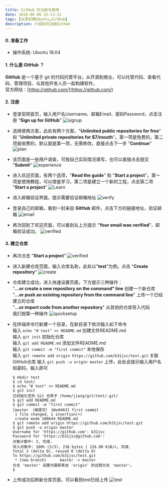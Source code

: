 ```yaml
---
title: GitHub 的注册与使用
date: 2018-06-08 15:11:11
tags: [从零折腾Ubuntu,GitHub]
description: 介绍如何注册GitHub
---
```

#### 0. 准备工作
* 操作系统: Ubuntu 18.04

#### 1. 什么是 GitHub ？
**GitHub** 是一个基于 git 的代码托管平台。从开源到商业，可以托管代码、查看代码、管理项目、与其他开发人员一起构建软件。  
官方网站：[https://github.com/](https://github.com/)   

#### 2. 注册
* 登录官网首页，输入用户名Username、邮箱Email、密码Password，点击注册 "**Sign up for GitHub**"
![signup](https://raw.githubusercontent.com/b31jsc/img/master/GitHub%E7%9A%84%E6%B3%A8%E5%86%8C%E4%B8%8E%E4%BD%BF%E7%94%A8/GitHub%E7%9A%84%E6%B3%A8%E5%86%8C%E4%B8%8E%E4%BD%BF%E7%94%A801-%E6%B3%A8%E5%86%8C.png)

* 选择使用方案，此处有两个方案，"**Unlimited public repositories for free**" 和 "**Unlimited private repositories for $7/mouth**"。第一项是免费的，第二项是收费的，默认就是第一项，无需修改，直接点击下一步 "**Continue**"
![plan](https://raw.githubusercontent.com/b31jsc/img/master/GitHub%E7%9A%84%E6%B3%A8%E5%86%8C%E4%B8%8E%E4%BD%BF%E7%94%A8/GitHub%E7%9A%84%E6%B3%A8%E5%86%8C%E4%B8%8E%E4%BD%BF%E7%94%A802-plan.png)

* 该页面是一些用户调查，可按自己实际情况填写，也可以直接点击提交 "**Submit**"
![experience](https://raw.githubusercontent.com/b31jsc/img/master/GitHub%E7%9A%84%E6%B3%A8%E5%86%8C%E4%B8%8E%E4%BD%BF%E7%94%A8/GitHub%E7%9A%84%E6%B3%A8%E5%86%8C%E4%B8%8E%E4%BD%BF%E7%94%A803-experience.png)

* 进入欢迎页面，有两个选项，"**Read the guide**" 和 "**Start a project**"。第一项是使用教程，可以借鉴学习，第二项是建立一个新的工程，点击第二项 "**Start a project**"
![Learn](https://raw.githubusercontent.com/b31jsc/img/master/GitHub%E7%9A%84%E6%B3%A8%E5%86%8C%E4%B8%8E%E4%BD%BF%E7%94%A8/GitHub%E7%9A%84%E6%B3%A8%E5%86%8C%E4%B8%8E%E4%BD%BF%E7%94%A804-Learn.png)

* 进入邮箱验证界面，提示需要验证邮箱地址
![verify](https://raw.githubusercontent.com/b31jsc/img/master/GitHub%E7%9A%84%E6%B3%A8%E5%86%8C%E4%B8%8E%E4%BD%BF%E7%94%A8/GitHub%E7%9A%84%E6%B3%A8%E5%86%8C%E4%B8%8E%E4%BD%BF%E7%94%A805-verify.png)

* 登录自己的邮箱，看到一封来自 **GitHub** 邮件，点击下方的链接地址，验证邮箱
![email](https://raw.githubusercontent.com/b31jsc/img/master/GitHub%E7%9A%84%E6%B3%A8%E5%86%8C%E4%B8%8E%E4%BD%BF%E7%94%A8/GitHub%E7%9A%84%E6%B3%A8%E5%86%8C%E4%B8%8E%E4%BD%BF%E7%94%A806-email.png)

* 再次回到了欢迎页面，可以看到左上方提示 “**Your email was verified**”，邮箱验证成功。
![verified](https://raw.githubusercontent.com/b31jsc/img/master/GitHub%E7%9A%84%E6%B3%A8%E5%86%8C%E4%B8%8E%E4%BD%BF%E7%94%A8/GitHub%E7%9A%84%E6%B3%A8%E5%86%8C%E4%B8%8E%E4%BD%BF%E7%94%A807-verified.png)

#### 3. 建立仓库
* 再次点击 "**Start a project**"
![verified](https://raw.githubusercontent.com/b31jsc/img/master/GitHub%E7%9A%84%E6%B3%A8%E5%86%8C%E4%B8%8E%E4%BD%BF%E7%94%A8/GitHub%E7%9A%84%E6%B3%A8%E5%86%8C%E4%B8%8E%E4%BD%BF%E7%94%A807-verified.png)

* 进入新建仓库页面，输入仓库名称，此处以"**test**"为例。点击 "**Create repository**"
![create](https://raw.githubusercontent.com/b31jsc/img/master/GitHub%E7%9A%84%E6%B3%A8%E5%86%8C%E4%B8%8E%E4%BD%BF%E7%94%A8/GitHub%E7%9A%84%E6%B3%A8%E5%86%8C%E4%B8%8E%E4%BD%BF%E7%94%A809-create.png)

* 仓库建立成功，进入快速设置页面，下方提示三种操作：  
"**...or create a new repository on the command" line** 创建一个新仓库  
"**...or push an existing repository from the command line**" 上传一个已经建立的仓库  
"**...or import code from another repository**" 从其他的仓库导入代码  
我们按第一种操作
![quicksetup](https://raw.githubusercontent.com/b31jsc/img/master/GitHub%E7%9A%84%E6%B3%A8%E5%86%8C%E4%B8%8E%E4%BD%BF%E7%94%A8/GitHub%E7%9A%84%E6%B3%A8%E5%86%8C%E4%B8%8E%E4%BD%BF%E7%94%A810-quicksetup.png)

* 在终端命令行新建一个目录，在新目录下依次输入如下命令  
输入 `echo "# test" >> README.md` 创建文件README.md  
输入 `git init` 初始化仓库  
输入 `git add README.md` 添加文件README.md  
输入 `git commit -m "first commit"` 本地保存  
输入 `git remote add origin https://github.com/b31jsc/test.git` 关联GitHub仓库
输入 `git push -u origin master` 上传，此处会提示输入用户名和密码，输入即可
  ```
  $ mkdir test
  $ cd test/
  $ echo "# test" >> README.md
  $ git init 
  已初始化空的 Git 仓库于 /home/jiang/git/test/.git/
  $ git add README.md
  $ git commit -m "first commit"
  [master （根提交） b6e0463] first commit
   1 file changed, 1 insertion(+)
   create mode 100644 README.md
  $ git remote add origin https://github.com/b31jsc/test.git 
  $ git push -u origin master
  Username for 'https://github.com': b31jsc
  Password for 'https://b31jsc@github.com': 
  对象计数中: 3, 完成.
  写入对象中: 100% (3/3), 216 bytes | 216.00 KiB/s, 完成.
  Total 3 (delta 0), reused 0 (delta 0)
  To https://github.com/b31jsc/test.git
   * [new branch]      master -> master
  分支 'master' 设置为跟踪来自 'origin' 的远程分支 'master'。
  $ 
  ```
* 上传成功后刷新仓库页面，可以看到test已经上传
![test](https://raw.githubusercontent.com/b31jsc/img/master/GitHub%E7%9A%84%E6%B3%A8%E5%86%8C%E4%B8%8E%E4%BD%BF%E7%94%A8/GitHub%E7%9A%84%E6%B3%A8%E5%86%8C%E4%B8%8E%E4%BD%BF%E7%94%A811-test.png)






